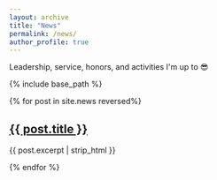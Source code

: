 ```yaml
---
layout: archive
title: "News"
permalink: /news/
author_profile: true
---
```


Leadership, service, honors, and activities I'm up to :sunglasses:
<!-- Complete list of github markdown emoji markup: https://gist.github.com/rxaviers/7360908 -->

{% include base_path %}

{% for post in site.news reversed%}
  <article>
    <h2><a href="{{ post.permalink }}">{{ post.title }}</a></h2>
    <p>{{ post.excerpt | strip_html }}</p>
    <!-- You can customize the above code based on your needs -->
  </article>
{% endfor %}
